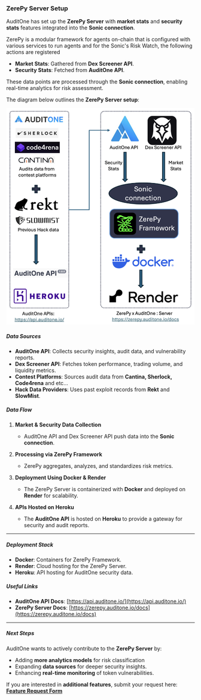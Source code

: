 ### ZerePy Server Setup

AuditOne has set up the **ZerePy Server** with **market stats** and **security stats** features integrated into the **Sonic connection**.

ZerePy is a modular framework for agents on-chain that is configured with various services to run agents and for the Sonic's Risk Watch, the following actions are registered 

- **Market Stats**: Gathered from **Dex Screener API**.
- **Security Stats**: Fetched from **AuditOne API**.

These data points are processed through the **Sonic connection**, enabling real-time analytics for risk assessment.

The diagram below outlines the **ZerePy Server setup**:
<center>
<img src="static/img/zerepy_server.png" alt="ZerePy Server Diagram" width="600">
</center>


##### **Data Sources**
- **AuditOne API**: Collects security insights, audit data, and vulnerability reports.
- **Dex Screener API**: Fetches token performance, trading volume, and liquidity metrics.
- **Contest Platforms**: Sources audit data from **Cantina, Sherlock, Code4rena** and etc...
- **Hack Data Providers**: Uses past exploit records from **Rekt** and **SlowMist**.

##### **Data Flow**
1. **Market & Security Data Collection**  
   - AuditOne API and Dex Screener API push data into the **Sonic connection**.

2. **Processing via ZerePy Framework**  
   - ZerePy aggregates, analyzes, and standardizes risk metrics.

3. **Deployment Using Docker & Render**  
   - The ZerePy Server is containerized with **Docker** and deployed on **Render** for scalability.

4. **APIs Hosted on Heroku**  
   - The **AuditOne API** is hosted on **Heroku** to provide a gateway for security and audit reports.

---

##### **Deployment Stack**
- **Docker**: Containers for ZerePy Framework.
- **Render**: Cloud hosting for the ZerePy Server.
- **Heroku**: API hosting for AuditOne security data.

##### **Useful Links**
- **AuditOne API Docs**: [https://api.auditone.io/](https://api.auditone.io/)
- **ZerePy Server Docs**: [https://zerepy.auditone.io/docs](https://zerepy.auditone.io/docs)

---

##### **Next Steps**
AuditOne wants to actively contribute to the **ZerePy Server** by:

- Adding **more analytics models** for risk classification
- Expanding **data sources** for deeper security insights.
- Enhancing **real-time monitoring** of token vulnerabilities.

If you are interested in **additional features**, submit your request here: <a href="https://forms.gle/6XTshhzjfZ8hyqQh8" target="_blank" rel="noopener noreferrer"><b>Feature Request Form</b></a>